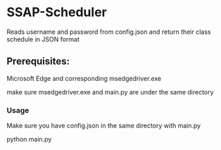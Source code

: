 # SSAP-Scheduler
Reads username and password from config.json and return their class schedule in JSON format

## Prerequisites:
  
  Microsoft Edge and corresponding msedgedriver.exe
  
  make sure msedgedriver.exe and main.py are under the same directory

### Usage
Make sure you have config.json in the same directory with main.py

python main.py
